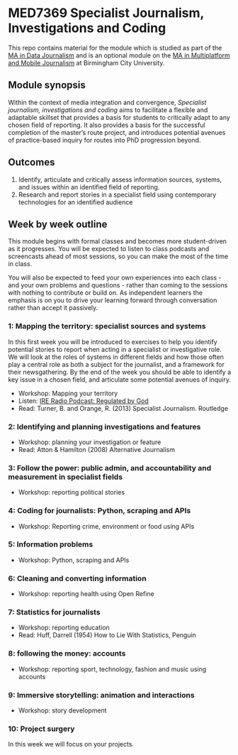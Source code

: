 # MED7369 Specialist Journalism, Investigations and Coding

This repo contains material for the module which is studied as part of the [MA in Data Journalism](http://bcu.ac.uk/media/courses/data-journalism) and is an optional module on the [MA in Multiplatform and Mobile Journalism](http://www.bcu.ac.uk/courses/multiplatform-and-mobile-journalism-ma-2018-19) at Birmingham City University.

## Module synopsis

Within the context of media integration and convergence, *Specialist journalism, investigations and coding* aims to facilitate a flexible and adaptable skillset that provides a basis for students to critically adapt to any chosen field of reporting. It also provides a basis for the successful completion of the master’s route project, and introduces potential avenues of practice-based inquiry for routes into PhD progression beyond. 

## Outcomes

1.	Identify, articulate and critically assess information sources, systems, and issues within an identified field of reporting. 
2.	Research and report stories in a specialist field using contemporary technologies for an identified audience 

## Week by week outline

This module begins with formal classes and becomes more student-driven as it progresses. You will be expected to listen to class podcasts and screencasts ahead of most sessions, so you can make the most of the time in class.

You will also be expected to feed your own experiences into each class - and your own problems and questions - rather than coming to the sessions with nothing to contribute or build on. As independent learners the emphasis is on you to drive your learning forward through conversation rather than accept it passively.

### 1: Mapping the territory: specialist sources and systems

In this first week you will be introduced to exercises to help you identify potential stories to report when acting in a specialist or investigative role. We will look at the roles of systems in different fields and how those often play a central role as both a subject for the journalist, and a framework for their newsgathering. By the end of the week you should be able to identify a key issue in a chosen field, and articulate some potential avenues of inquiry.

* Workshop: Mapping your territory
* Listen: [IRE Radio Podcast: Regulated by God](https://www.ire.org/blog/ire-radio/2016/06/13/ire-radio-podcast-regulated-god/)
* Read: Turner, B. and Orange, R. (2013) Specialist Journalism. Routledge


### 2: Identifying and planning investigations and features

* Workshop: planning your investigation or feature
* Read: Atton & Hamilton (2008) Alternative Journalism

### 3: Follow the power: public admin, and accountability and measurement in specialist fields

* Workshop: reporting political stories

### 4: Coding for journalists: Python, scraping and APIs

* Workshop: Reporting crime, environment or food using APIs

### 5: Information problems

* Workshop: Python, scraping and APIs

### 6: Cleaning and converting information

* Workshop: reporting health using Open Refine

### 7: Statistics for journalists

* Workshop: reporting education 
* Read: Huff, Darrell (1954) How to Lie With Statistics, Penguin

### 8: following the money: accounts

* Workshop: reporting sport, technology, fashion and music using accounts

### 9: Immersive storytelling: animation and interactions

* Workshop: story development

### 10: Project surgery

In this week we will focus on your projects.
